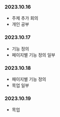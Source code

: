 ### 2023.10.16
- 주제 추가 회의
- 개인 공부

### 2023.10.17
- 기능 정의
- 페이지별 기능 정의 일부

### 2023.10.18
- 패이지별 기능 정의
- 목업 일부

### 2023.10.19
- 목업
